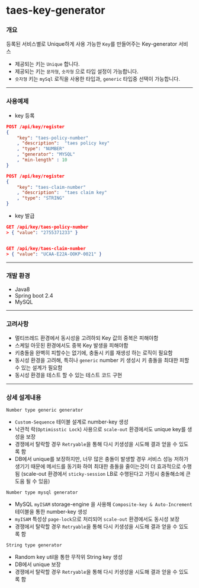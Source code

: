 # taes-key-generator

### 개요

등록된 서비스별로 Unique하게 사용 가능한 `Key`를 만들어주는 Key-generator 서비스  

- 제공되는 키는 `Unique` 합니다.
- 제공되는 키는 `문자형`, `숫자형` 으로 타입 설정이 가능합니다.
- `숫자형` 키는 `mySql` 로직을 사용한 타입과, `generic` 타입중 선택이 가능합니다.

---

### 사용예제

- key 등록

```json
POST /api/key/register
{
    "key": "taes-policy-number"
    , "description":  "taes policy key"
    , "type": "NUMBER"
    , "generator": "MYSQL"
    , "min-length" : 10
}

POST /api/key/register
{
    "key": "taes-claim-number"
    , "description":  "taes claim key"
    , "type": "STRING"
}

```

- key 발급

```json
GET /api/key/taes-policy-number 
> { "value": "2755371233" }


GET /api/key/taes-claim-number
> { "value": "UCAA-E22A-OOKP-0021" }
```

---

### 개발 환경

- Java8
- Spring boot 2.4
- MySQL

---

### 고려사항

- 멀티쓰레드 환경에서 동시성을 고려하되 Key 값의 중복은 피해야함
- 스케일 아웃된 환경에서도 중복 Key 발생을 피해야함
- 키충돌을 완벽히 피할수는 없기에, 충돌시 키를 재생성 하는 로직이 필요함
- 동시성 환경을 고려해, 특히나 `generic` number 키 생성시 키 충돌을 최대한 피할수 있는 설계가 필요함
- 동시성 환경을 테스트 할 수 있는 테스트 코드 구현 

---

### 상세 설계내용

`Number type generic generator`  

- `Custom-Sequence` 테이블 설계로 number-key 생성
- 낙관적 락(`Optimisstic Lock`) 사용으로 `scale-out` 환경에서도 unique key를 생성을 보장
- 경쟁에서 탈락할 경우 `Retryable`을 통해 다시 키생성을 시도해 결과 얻을 수 있도록 함
- DB에서 unique를 보장하지만, 너무 많은 충돌이 발생할 경우 서비스 성능 저하가 생기기 때문에 메서드를 동기화 하여 최대한 충돌을 줄이는것이 더 효과적으로 수행됨 (scale-out 환경에서 `sticky-session` LB로 수행된다고 가정시 충돌해소에 큰 도움 될 수 있음)


`Number type mysql generator`  

- MySQL `myISAM` storage-engine 을 사용해 `Composite-key & Auto-Increment` 테이블을 통한 number-key 생성
- `myISAM` 특성상 `page-lock`으로 처리되어 `scale-out` 환경에서도 동시성 보장
- 경쟁에서 탈락할 경우 `Retryable`을 통해 다시 키생성을 시도해 결과 얻을 수 있도록 함

`String type generator`

- Random key util을 통한 무작위 String key 생성
- DB에서 unique 보장
- 경쟁에서 탈락할 경우 `Retryable`을 통해 다시 키생성을 시도해 결과 얻을 수 있도록 함




